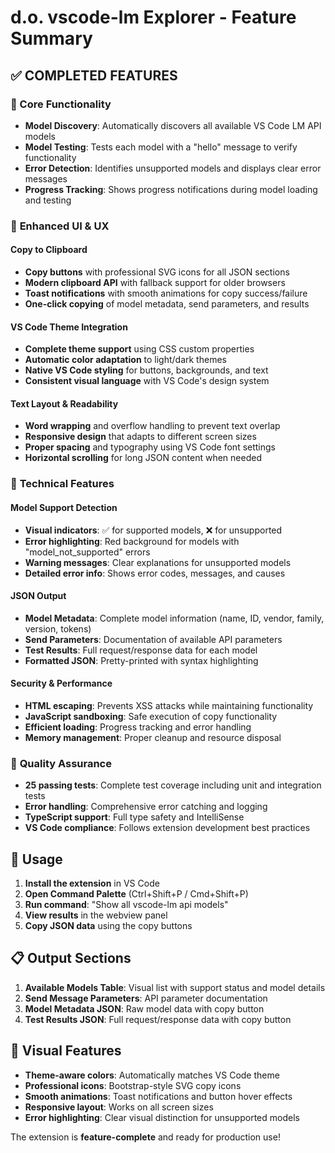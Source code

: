 # d.o. vscode-lm Explorer - Feature Summary

## ✅ **COMPLETED FEATURES**

### 🎯 Core Functionality
- **Model Discovery**: Automatically discovers all available VS Code LM API models
- **Model Testing**: Tests each model with a "hello" message to verify functionality
- **Error Detection**: Identifies unsupported models and displays clear error messages
- **Progress Tracking**: Shows progress notifications during model loading and testing

### 🎨 **Enhanced UI & UX**

#### Copy to Clipboard
- **Copy buttons** with professional SVG icons for all JSON sections
- **Modern clipboard API** with fallback support for older browsers
- **Toast notifications** with smooth animations for copy success/failure
- **One-click copying** of model metadata, send parameters, and results

#### VS Code Theme Integration
- **Complete theme support** using CSS custom properties
- **Automatic color adaptation** to light/dark themes
- **Native VS Code styling** for buttons, backgrounds, and text
- **Consistent visual language** with VS Code's design system

#### Text Layout & Readability
- **Word wrapping** and overflow handling to prevent text overlap
- **Responsive design** that adapts to different screen sizes
- **Proper spacing** and typography using VS Code font settings
- **Horizontal scrolling** for long JSON content when needed

### 🔧 **Technical Features**

#### Model Support Detection
- **Visual indicators**: ✅ for supported models, ❌ for unsupported
- **Error highlighting**: Red background for models with "model_not_supported" errors
- **Warning messages**: Clear explanations for unsupported models
- **Detailed error info**: Shows error codes, messages, and causes

#### JSON Output
- **Model Metadata**: Complete model information (name, ID, vendor, family, version, tokens)
- **Send Parameters**: Documentation of available API parameters
- **Test Results**: Full request/response data for each model
- **Formatted JSON**: Pretty-printed with syntax highlighting

#### Security & Performance
- **HTML escaping**: Prevents XSS attacks while maintaining functionality
- **JavaScript sandboxing**: Safe execution of copy functionality
- **Efficient loading**: Progress tracking and error handling
- **Memory management**: Proper cleanup and resource disposal

### 🧪 **Quality Assurance**
- **25 passing tests**: Complete test coverage including unit and integration tests
- **Error handling**: Comprehensive error catching and logging
- **TypeScript support**: Full type safety and IntelliSense
- **VS Code compliance**: Follows extension development best practices

## 🚀 **Usage**

1. **Install the extension** in VS Code
2. **Open Command Palette** (Ctrl+Shift+P / Cmd+Shift+P)
3. **Run command**: "Show all vscode-lm api models"
4. **View results** in the webview panel
5. **Copy JSON data** using the copy buttons

## 📋 **Output Sections**

1. **Available Models Table**: Visual list with support status and model details
2. **Send Message Parameters**: API parameter documentation
3. **Model Metadata JSON**: Raw model data with copy button
4. **Test Results JSON**: Full request/response data with copy button

## 🎨 **Visual Features**

- **Theme-aware colors**: Automatically matches VS Code theme
- **Professional icons**: Bootstrap-style SVG copy icons
- **Smooth animations**: Toast notifications and button hover effects
- **Responsive layout**: Works on all screen sizes
- **Error highlighting**: Clear visual distinction for unsupported models

The extension is **feature-complete** and ready for production use!
